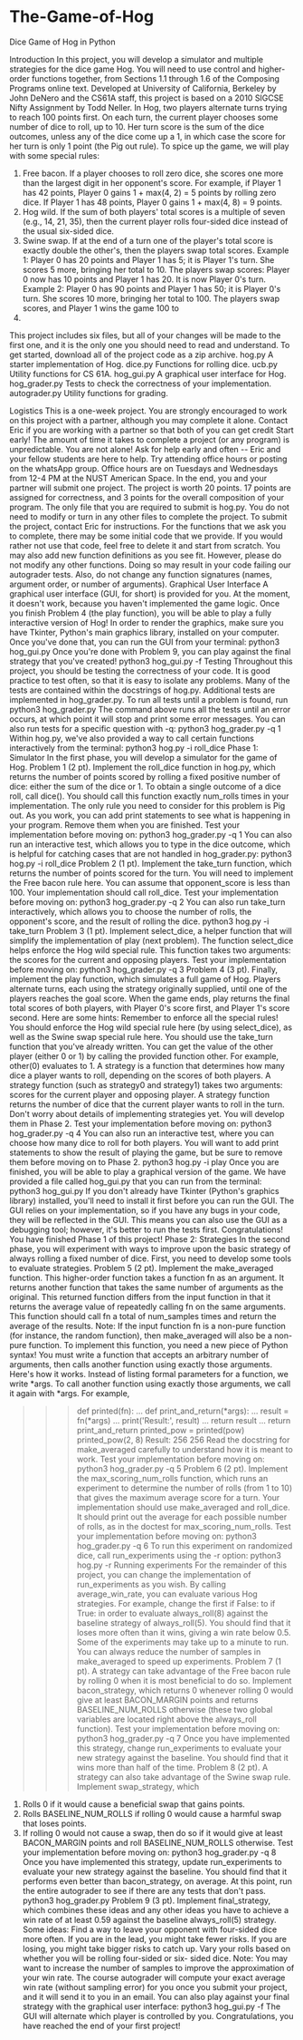 # The-Game-of-Hog
Dice Game of Hog in Python

Introduction
In this project, you will develop a simulator and multiple strategies for the dice game Hog. You will need to use
control and higher-order functions together, from Sections 1.1 through 1.6 of the Composing Programs online
text.
Developed at University of California, Berkeley by John DeNero and the CS61A staff, this project is based on a
2010 SIGCSE Nifty Assignment by Todd Neller.
In Hog, two players alternate turns trying to reach 100 points first. On each turn, the current player chooses
some number of dice to roll, up to 10. Her turn score is the sum of the dice outcomes, unless any of the dice
come up a 1, in which case the score for her turn is only 1 point (the Pig out rule).
To spice up the game, we will play with some special rules:

1. Free bacon. If a player chooses to roll zero dice, she scores one more than the largest digit in her
opponent's score. For example, if Player 1 has 42 points, Player 0 gains 1 + max(4, 2) = 5 points by rolling
zero dice. If Player 1 has 48 points, Player 0 gains 1 + max(4, 8) = 9 points.
2. Hog wild. If the sum of both players' total scores is a multiple of seven (e.g., 14, 21, 35), then the current
player rolls four-sided dice instead of the usual six-sided dice.
3. Swine swap. If at the end of a turn one of the player's total score is exactly double the other's, then the
players swap total scores. Example 1: Player 0 has 20 points and Player 1 has 5; it is Player 1's turn. She
scores 5 more, bringing her total to 10. The players swap scores: Player 0 now has 10 points and Player 1
has 20. It is now Player 0's turn. Example 2: Player 0 has 90 points and Player 1 has 50; it is Player 0's turn.
She scores 10 more, bringing her total to 100. The players swap scores, and Player 1 wins the game 100 to
50.

This project includes six files, but all of your changes will be made to the first one, and it is the only one you
should need to read and understand. To get started, download all of the project code as a zip archive.
hog.py A starter implementation of Hog.
dice.py Functions for rolling dice.
ucb.py Utility functions for CS 61A.
hog_gui.py A graphical user interface for Hog.
hog_grader.py Tests to check the correctness of your implementation.
autograder.py Utility functions for grading.

Logistics
This is a one-week project. You are strongly encouraged to work on this project with a partner, although you
may complete it alone. Contact Eric if you are working with a partner so that both of you can get credit
Start early! The amount of time it takes to complete a project (or any program) is unpredictable.
You are not alone! Ask for help early and often -- Eric and your fellow students are here to help. Try attending
office hours or posting on the whatsApp group.
Office hours are on Tuesdays and Wednesdays from 12-4 PM at the NUST American Space.
In the end, you and your partner will submit one project. The project is worth 20 points. 17 points are assigned
for correctness, and 3 points for the overall composition of your program.
The only file that you are required to submit is hog.py. You do not need to modify or turn in any other files to
complete the project. To submit the project, contact Eric for instructions.
For the functions that we ask you to complete, there may be some initial code that we provide. If you would
rather not use that code, feel free to delete it and start from scratch. You may also add new function definitions
as you see fit.
However, please do not modify any other functions. Doing so may result in your code failing our autograder
tests. Also, do not change any function signatures (names, argument order, or number of arguments).
Graphical User Interface
A graphical user interface (GUI, for short) is provided for you. At the moment, it doesn't work, because you
haven't implemented the game logic. Once you finish Problem 4 (the play function), you will be able to play a
fully interactive version of Hog!
In order to render the graphics, make sure you have Tkinter, Python's main graphics library, installed on your
computer. Once you've done that, you can run the GUI from your terminal:
python3 hog_gui.py
Once you're done with Problem 9, you can play against the final strategy that you've created!
python3 hog_gui.py -f
Testing
Throughout this project, you should be testing the correctness of your code. It is good practice to test often, so
that it is easy to isolate any problems.
Many of the tests are contained within the docstrings of hog.py. Additional tests are implemented in
hog_grader.py. To run all tests until a problem is found, run
python3 hog_grader.py
The command above runs all the tests until an error occurs, at which point it will stop and print some error
messages. You can also run tests for a specific question with -q:
python3 hog_grader.py -q 1
Within hog.py, we've also provided a way to call certain functions interactively from the terminal:
python3 hog.py -i roll_dice
Phase 1: Simulator
In the first phase, you will develop a simulator for the game of Hog.
Problem 1 (2 pt). Implement the roll_dice function in hog.py, which returns the number of points scored by
rolling a fixed positive number of dice: either the sum of the dice or 1. To obtain a single outcome of a dice roll,
call dice(). You should call this function exactly num_rolls times in your implementation. The only rule you need
to consider for this problem is Pig out.
As you work, you can add print statements to see what is happening in your program. Remove them when you
are finished.
Test your implementation before moving on:
python3 hog_grader.py -q 1
You can also run an interactive test, which allows you to type in the dice outcome, which is helpful for catching
cases that are not handled in hog_grader.py:
python3 hog.py -i roll_dice
Problem 2 (1 pt). Implement the take_turn function, which returns the number of points scored for the turn. You
will need to implement the Free bacon rule here. You can assume that opponent_score is less than 100. Your
implementation should call roll_dice.
Test your implementation before moving on:
python3 hog_grader.py -q 2
You can also run take_turn interactively, which allows you to choose the number of rolls, the opponent's score,
and the result of rolling the dice.
python3 hog.py -i take_turn
Problem 3 (1 pt). Implement select_dice, a helper function that will simplify the implementation of play (next
problem). The function select_dice helps enforce the Hog wild special rule. This function takes two arguments:
the scores for the current and opposing players.
Test your implementation before moving on:
python3 hog_grader.py -q 3
Problem 4 (3 pt). Finally, implement the play function, which simulates a full game of Hog. Players alternate
turns, each using the strategy originally supplied, until one of the players reaches the goal score. When the
game ends, play returns the final total scores of both players, with Player 0's score first, and Player 1's score
second.
Here are some hints:
Remember to enforce all the special rules! You should enforce the Hog wild special rule here (by using
select_dice), as well as the Swine swap special rule here.
You should use the take_turn function that you've already written.
You can get the value of the other player (either 0 or 1) by calling the provided function other. For example,
other(0) evaluates to 1.
A strategy is a function that determines how many dice a player wants to roll, depending on the scores of
both players. A strategy function (such as strategy0 and strategy1) takes two arguments: scores for the
current player and opposing player. A strategy function returns the number of dice that the current player
wants to roll in the turn. Don't worry about details of implementing strategies yet. You will develop them in
Phase 2.
Test your implementation before moving on:
python3 hog_grader.py -q 4
You can also run an interactive test, where you can choose how many dice to roll for both players. You will want
to add print statements to show the result of playing the game, but be sure to remove them before moving on to
Phase 2.
python3 hog.py -i play
Once you are finished, you will be able to play a graphical version of the game. We have provided a file called
hog_gui.py that you can run from the terminal:
python3 hog_gui.py
If you don't already have Tkinter (Python's graphics library) installed, you'll need to install it first before you can
run the GUI.
The GUI relies on your implementation, so if you have any bugs in your code, they will be reflected in the GUI.
This means you can also use the GUI as a debugging tool; however, it's better to run the tests first.
Congratulations! You have finished Phase 1 of this project!
Phase 2: Strategies
In the second phase, you will experiment with ways to improve upon the basic strategy of always rolling a fixed
number of dice. First, you need to develop some tools to evaluate strategies.
Problem 5 (2 pt). Implement the make_averaged function. This higher-order function takes a function fn as an
argument. It returns another function that takes the same number of arguments as the original. This returned
function differs from the input function in that it returns the average value of repeatedly calling fn on the same
arguments. This function should call fn a total of num_samples times and return the average of the results.
Note: If the input function fn is a non-pure function (for instance, the random function), then make_averaged will
also be a non-pure function.
To implement this function, you need a new piece of Python syntax! You must write a function that accepts an
arbitrary number of arguments, then calls another function using exactly those arguments. Here's how it works.
Instead of listing formal parameters for a function, we write *args. To call another function using exactly those
arguments, we call it again with *args. For example,
>>> def printed(fn):
... def print_and_return(*args):
... result = fn(*args)
... print('Result:', result)
... return result
... return print_and_return
>>> printed_pow = printed(pow)
>>> printed_pow(2, 8)
Result: 256
256
Read the docstring for make_averaged carefully to understand how it is meant to work.
Test your implementation before moving on:
python3 hog_grader.py -q 5
Problem 6 (2 pt). Implement the max_scoring_num_rolls function, which runs an experiment to determine the
number of rolls (from 1 to 10) that gives the maximum average score for a turn. Your implementation should use
make_averaged and roll_dice. It should print out the average for each possible number of rolls, as in the doctest
for max_scoring_num_rolls.
Test your implementation before moving on:
python3 hog_grader.py -q 6
To run this experiment on randomized dice, call run_experiments using the -r option:
python3 hog.py -r
Running experiments
For the remainder of this project, you can change the implementation of run_experiments as you wish. By calling
average_win_rate, you can evaluate various Hog strategies. For example, change the first if False: to if True:
in order to evaluate always_roll(8) against the baseline strategy of always_roll(5). You should find that it loses
more often than it wins, giving a win rate below 0.5.
Some of the experiments may take up to a minute to run. You can always reduce the number of samples in
make_averaged to speed up experiments.
Problem 7 (1 pt). A strategy can take advantage of the Free bacon rule by rolling 0 when it is most beneficial to
do so. Implement bacon_strategy, which returns 0 whenever rolling 0 would give at least BACON_MARGIN points
and returns BASELINE_NUM_ROLLS otherwise (these two global variables are located right above the always_roll
function).
Test your implementation before moving on:
python3 hog_grader.py -q 7
Once you have implemented this strategy, change run_experiments to evaluate your new strategy against the
baseline. You should find that it wins more than half of the time.
Problem 8 (2 pt). A strategy can also take advantage of the Swine swap rule. Implement swap_strategy, which
1. Rolls 0 if it would cause a beneficial swap that gains points.
2. Rolls BASELINE_NUM_ROLLS if rolling 0 would cause a harmful swap that loses points.
3. If rolling 0 would not cause a swap, then do so if it would give at least BACON_MARGIN points and roll
BASELINE_NUM_ROLLS otherwise.
Test your implementation before moving on:
python3 hog_grader.py -q 8
Once you have implemented this strategy, update run_experiments to evaluate your new strategy against the
baseline. You should find that it performs even better than bacon_strategy, on average.
At this point, run the entire autograder to see if there are any tests that don't pass.
python3 hog_grader.py
Problem 9 (3 pt). Implement final_strategy, which combines these ideas and any other ideas you have to
achieve a win rate of at least 0.59 against the baseline always_roll(5) strategy. Some ideas:
Find a way to leave your opponent with four-sided dice more often.
If you are in the lead, you might take fewer risks. If you are losing, you might take bigger risks to catch up.
Vary your rolls based on whether you will be rolling four-sided or six- sided dice.
Note: You may want to increase the number of samples to improve the approximation of your win rate. The
course autograder will compute your exact average win rate (without sampling error) for you once you submit
your project, and it will send it to you in an email.
You can also play against your final strategy with the graphical user interface:
python3 hog_gui.py -f
The GUI will alternate which player is controlled by you.
Congratulations, you have reached the end of your first project!
